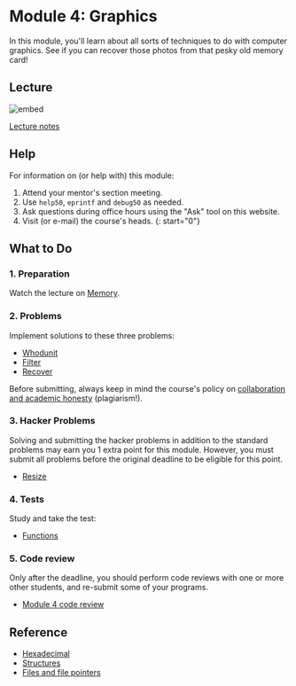 # Module 4: Graphics

In this module, you'll learn about all sorts of techniques to do with computer graphics. See if you can recover those photos from that pesky old memory card!


## Lecture

![embed](https://www.youtube.com/embed/cF6YkH-8vFk)

[Lecture notes](/lectures/memory)


## Help

For information on (or help with) this module:

1. Attend your mentor's section meeting.
1. Use `help50`, `eprintf` and `debug50` as needed.
1. Ask questions during office hours using the "Ask" tool on this website.
1. Visit (or e-mail) the course's heads.
{: start="0"}


## What to Do

### 1. Preparation

Watch the lecture on [Memory](/lectures/memory).

### 2. Problems

Implement solutions to these three problems:

- [Whodunit](/problems/whodunit)
- [Filter](/problems/filter)
- [Recover](/problems/recover)

Before submitting, always keep in mind the course's policy on [collaboration and academic honesty](/syllabus#samenwerken-fraude-en-plagiaat) (plagiarism!).

### 3. Hacker Problems

Solving and submitting the hacker problems in addition to the standard problems may earn you 1 extra point for this module. However, you must submit all problems before the original deadline to be eligible for this point.

- [Resize](/problems/resize-more)

### 4. Tests

Study and take the test:

- [Functions](/exercises/functions)

### 5. Code review

Only after the deadline, you should perform code reviews with one or more other students, and re-submit some of your programs.

- [Module 4 code review](/reviews/graphics)


## Reference

- [Hexadecimal](https://www.youtube.com/watch?v=u_atXp-NF6w?autoplay=1&rel=0)
- [Structures](https://www.youtube.com/watch?v=E4lb2gkyXr8?autoplay=1&rel=0)
- [Files and file pointers](https://www.youtube.com/watch?v=bOF-SpEAYgk?autoplay=1&rel=0)
